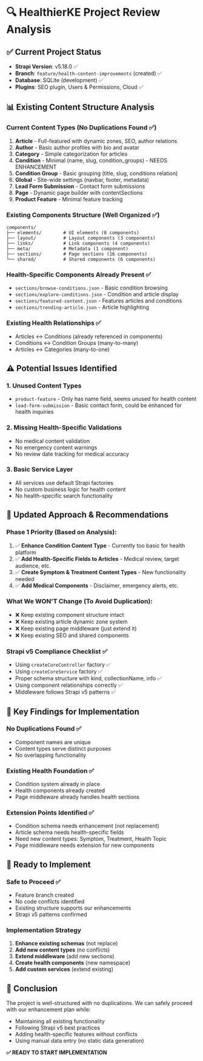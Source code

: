 # 🔍 HealthierKE Project Review Analysis

## ✅ **Current Project Status**
- **Strapi Version**: v5.18.0 ✅
- **Branch**: `feature/health-content-improvements` (created) ✅
- **Database**: SQLite (development) ✅
- **Plugins**: SEO plugin, Users & Permissions, Cloud ✅

## 📊 **Existing Content Structure Analysis**

### **Current Content Types** (No Duplications Found ✅)
1. **Article** - Full-featured with dynamic zones, SEO, author relations
2. **Author** - Basic author profiles with bio and avatar
3. **Category** - Simple categorization for articles
4. **Condition** - Minimal (name, slug, condition_groups) - NEEDS ENHANCEMENT
5. **Condition Group** - Basic grouping (title, slug, conditions relation)
6. **Global** - Site-wide settings (navbar, footer, metadata)
7. **Lead Form Submission** - Contact form submissions
8. **Page** - Dynamic page builder with contentSections
9. **Product Feature** - Minimal feature tracking

### **Existing Components Structure** (Well Organized ✅)
```
components/
├── elements/        # UI elements (8 components)
├── layout/          # Layout components (3 components)
├── links/           # Link components (4 components)
├── meta/            # Metadata (1 component)
├── sections/        # Page sections (16 components)
└── shared/          # Shared components (6 components)
```

### **Health-Specific Components Already Present** ✅
- `sections/browse-conditions.json` - Basic condition browsing
- `sections/explore-conditions.json` - Condition and article display
- `sections/featured-content.json` - Features articles and conditions
- `sections/trending-article.json` - Article highlighting

### **Existing Health Relationships** ✅
- Articles ↔ Conditions (already referenced in components)
- Conditions ↔ Condition Groups (many-to-many)
- Articles ↔ Categories (many-to-one)

## ⚠️ **Potential Issues Identified**

### **1. Unused Content Types**
- `product-feature` - Only has name field, seems unused for health content
- `lead-form-submission` - Basic contact form, could be enhanced for health inquiries

### **2. Missing Health-Specific Validations**
- No medical content validation
- No emergency content warnings
- No review date tracking for medical accuracy

### **3. Basic Service Layer**
- All services use default Strapi factories
- No custom business logic for health content
- No health-specific search functionality

## 🎯 **Updated Approach & Recommendations**

### **Phase 1 Priority (Based on Analysis):**
1. ✅ **Enhance Condition Content Type** - Currently too basic for health platform
2. ✅ **Add Health-Specific Fields to Articles** - Medical review, target audience, etc.
3. ✅ **Create Symptom & Treatment Content Types** - New functionality needed
4. ✅ **Add Medical Components** - Disclaimer, emergency alerts, etc.

### **What We WON'T Change (To Avoid Duplication):**
- ❌ Keep existing component structure intact
- ❌ Keep existing article dynamic zone system
- ❌ Keep existing page middleware (just extend it)
- ❌ Keep existing SEO and shared components

### **Strapi v5 Compliance Checklist** ✅
- Using `createCoreController` factory ✅
- Using `createCoreService` factory ✅
- Proper schema structure with kind, collectionName, info ✅
- Using component relationships correctly ✅
- Middleware follows Strapi v5 patterns ✅

## 📝 **Key Findings for Implementation**

### **No Duplications Found** ✅
- Component names are unique
- Content types serve distinct purposes
- No overlapping functionality

### **Existing Health Foundation** ✅
- Condition system already in place
- Health components already created
- Page middleware already handles health sections

### **Extension Points Identified** ✅
- Condition schema needs enhancement (not replacement)
- Article schema needs health-specific fields
- Need new content types: Symptom, Treatment, Health Topic
- Page middleware needs extension for new components

## 🚀 **Ready to Implement**

### **Safe to Proceed** ✅
- Feature branch created
- No code conflicts identified
- Existing structure supports our enhancements
- Strapi v5 patterns confirmed

### **Implementation Strategy**
1. **Enhance existing schemas** (not replace)
2. **Add new content types** (no conflicts)
3. **Extend middleware** (add new sections)
4. **Create health components** (new namespace)
5. **Add custom services** (extend existing)

## 🎉 **Conclusion**

The project is well-structured with no duplications. We can safely proceed with our enhancement plan while:
- Maintaining all existing functionality
- Following Strapi v5 best practices
- Adding health-specific features without conflicts
- Using manual data entry (no static data generation)

**✅ READY TO START IMPLEMENTATION**